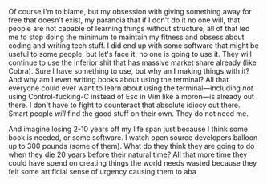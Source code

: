 Of course I'm to blame, but my obsession with giving something away for free that doesn't exist, my paranoia that if I don't do it no one will, that people are not capable of learning things without structure, all of that led me to stop doing the minimum to maintain my fitness and obsess about coding and writing tech stuff. I did end up with some software that might be useful to some people, but let's face it, no one is going to use it. They will continue to use the inferior shit that has massive market share already (like Cobra). Sure I have something to use, but why an I making things with it? And why am I even writing books about using the terminal? All that everyone could ever want to learn about using the terminal—including *not* using Control-fucking-C instead of Esc in Vim like a moron—is already out there. I don't have to fight to counteract that absolute idiocy out there. Smart people *will* find the good stuff on their own. They do not need me.

And imagine losing 2-10 years off my life span just because I think some book is needed, or some software. I watch open source developers balloon up to 300 pounds (some of them). What do they think they are going to do when they die 20 years before their natural time? All that more time they could have spend on creating things the world needs wasted because they felt some artificial sense of urgency causing them to aba